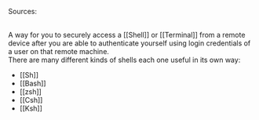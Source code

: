Sources:

\
A way for you to securely access a [[Shell]] or [[Terminal]] from a remote device after you are able to authenticate yourself using login credentials of a user on that remote machine.
\
There are many different kinds of shells each one useful in its own way:
- [[Sh]]
- [[Bash]]
- [[zsh]]
- [[Csh]]
- [[Ksh]]
